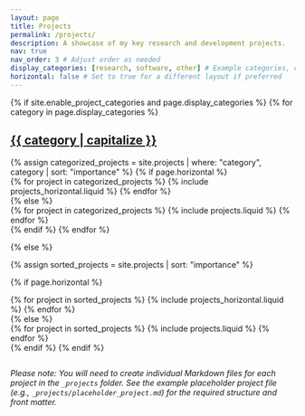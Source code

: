 ```yaml
---
layout: page
title: Projects
permalink: /projects/
description: A showcase of my key research and development projects.
nav: true
nav_order: 3 # Adjust order as needed
display_categories: [research, software, other] # Example categories, customize as needed
horizontal: false # Set to true for a different layout if preferred
---
```


<!-- pages/projects.md -->
<div class="projects">
{% if site.enable_project_categories and page.display_categories %}
  <!-- Display categorized projects -->
  {% for category in page.display_categories %}
  <a id="{{ category | slugify }}" href="#{{ category | slugify }}" class="project-category-anchor">
    <h2 class="category">{{ category | capitalize }}</h2>
  </a>
  {% assign categorized_projects = site.projects | where: "category", category  | sort: "importance" %}
  <!-- Generate cards for each project -->
  {% if page.horizontal %}
  <div class="container">
    <div class="row row-cols-1 row-cols-md-2">
    {% for project in categorized_projects %}
      {% include projects_horizontal.liquid %}
    {% endfor %}
    </div>
  </div>
  {% else %}
  <div class="row row-cols-1 row-cols-md-3">
    {% for project in categorized_projects %}
      {% include projects.liquid %}
    {% endfor %}
  </div>
  {% endif %}
  {% endfor %}

{% else %}

<!-- Display projects without categories -->
{% assign sorted_projects = site.projects | sort: "importance" %}

  <!-- Generate cards for each project -->
{% if page.horizontal %}
  <div class="container">
    <div class="row row-cols-1 row-cols-md-2">
    {% for project in sorted_projects %}
      {% include projects_horizontal.liquid %}
    {% endfor %}
    </div>
  </div>
  {% else %}
  <div class="row row-cols-1 row-cols-md-3">
    {% for project in sorted_projects %}
      {% include projects.liquid %}
    {% endfor %}
  </div>
  {% endif %}
{% endif %}
</div>

<div style="margin-top: 2em;">
  <p><em>Please note: You will need to create individual Markdown files for each project in the <code>_projects</code> folder. See the example placeholder project file (e.g., <code>_projects/placeholder_project.md</code>) for the required structure and front matter.</em></p>
</div>

